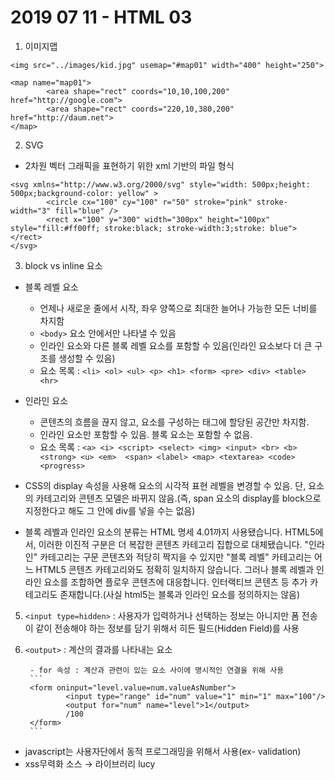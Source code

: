 # 2019 07 11 - HTML 03

1. 이미지맵

```
<img src="../images/kid.jpg" usemap="#map01" width="400" height="250">

<map name="map01">
        <area shape="rect" coords="10,10,100,200" href="http://google.com">
        <area shape="rect" coords="220,10,380,200" href="http://daum.net">
</map>
```

2. SVG
- 2차원 벡터 그래픽을 표현하기 위한 xml 기반의 파일 형식
```
<svg xmlns="http://www.w3.org/2000/svg" style="width: 500px;height: 500px;background-color: yellow" >
        <circle cx="100" cy="100" r="50" stroke="pink" stroke-width="3" fill="blue" />
        <rect x="100" y="300" width="300px" height="100px" style="fill:#ff00ff; stroke:black; stroke-width:3;stroke: blue"></rect>
</svg>
```
3. block vs inline 요소

- 블록 레벨 요소
    - 언제나 새로운 줄에서 시작, 좌우 양쪽으로 최대한 늘어나 가능한 모든 너비를 차지함
    - ```<body>``` 요소 안에서만 나타낼 수 있음
    - 인라인 요소와 다른 블록 레벨 요소를 포함할 수 있음(인라인 요소보다 더 큰 구조를 생성할 수 있음)
    - 요소 목록 : ```<li> <ol> <ul> <p> <h1> <form> <pre> <div> <table> <hr>```

- 인라인 요소
    - 콘텐츠의 흐름을 끊지 않고, 요소를 구성하는 태그에 할당된 공간만 차지함.
    - 인라인 요소만 포함할 수 있음. 블록 요소는 포함할 수 없음.
    - 요소 목록 : ```<a> <i> <script> <select> <img> <input> <br> <b> <strong> <u> <em>  <span> <label> <map> <textarea> <code> <progress>```

- CSS의 display 속성을 사용해 요소의 시각적 표현 레벨을 변경할 수 있음. 단, 요소의 카테고리와 콘텐츠 모델은 바뀌지 않음.(즉, span 요소의 display를 block으로 지정한다고 해도 그 안에 div를 넣을 수는 없음)
- 블록 레벨과 인라인 요소의 분류는 HTML 명세 4.01까지 사용됐습니다. HTML5에서, 이러한 이진적 구분은 더 복잡한 콘텐츠 카테고리 집합으로 대체됐습니다. "인라인" 카테고리는 구문 콘텐츠와 적당히 짝지을 수 있지만 "블록 레벨" 카테고리는 어느 HTML5 콘텐츠 카테고리와도 정확히 일치하지 않습니다. 그러나 블록 레벨과 인라인 요소를 조합하면 플로우 콘텐츠에 대응합니다. 인터랙티브 콘텐츠 등 추가 카테고리도 존재합니다.(사실 html5는 블록과 인라인 요소를 정의하지는 않음)

5. ```<input type=hidden>``` : 사용자가 입력하거나 선택하는 정보는 아니지만 폼 전송이 같이 전송해야 하는 정보를 담기 위해서 히든 필드(Hidden Field)를 사용

6. ```<output>``` : 계산의 결과를 나타내는 요소

        - for 속성 : 계산과 관련이 있는 요소 사이에 명시적인 연결을 위해 사용
        ```
        <form oninput="level.value=num.valueAsNumber">
                <input type="range" id="num" value="1" min="1" max="100"/>
                <output for="num" name="level">1</output>
                /100
        </form>
        ```

- javascript는 사용자단에서 동적 프로그래밍을 위해서 사용(ex- validation)
- xss무력화 소스 → 라이브러리 lucy
